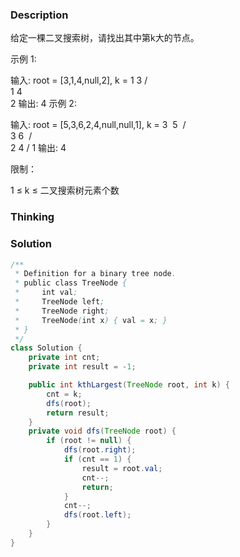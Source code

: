 ### Description

给定一棵二叉搜索树，请找出其中第k大的节点。

 

示例 1:

输入: root = [3,1,4,null,2], k = 1
   3
  / \
 1   4
  \
   2
输出: 4
示例 2:

输入: root = [5,3,6,2,4,null,null,1], k = 3
​       5
​      / \
​     3   6
​    / \
   2   4
  /
 1
输出: 4


限制：

1 ≤ k ≤ 二叉搜索树元素个数

### Thinking

### Solution
```java
/**
 * Definition for a binary tree node.
 * public class TreeNode {
 *     int val;
 *     TreeNode left;
 *     TreeNode right;
 *     TreeNode(int x) { val = x; }
 * }
 */
class Solution {
    private int cnt;
    private int result = -1;

    public int kthLargest(TreeNode root, int k) {
        cnt = k;
        dfs(root);
        return result;
    }
    private void dfs(TreeNode root) {
        if (root != null) {
            dfs(root.right);
            if (cnt == 1) {
                result = root.val;
                cnt--;
                return;
            }
            cnt--;
            dfs(root.left);
        }
    }
}
```